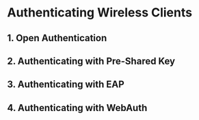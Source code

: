 # **Authenticating Wireless Clients**





## 1. **Open Authentication**







## 2. **Authenticating with Pre-Shared Key**









## 3. **Authenticating with EAP**









## 4. **Authenticating with WebAuth**







